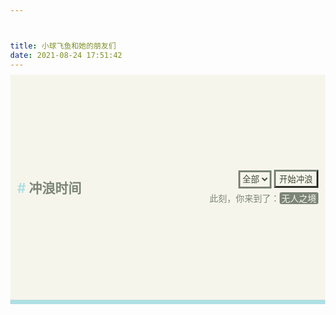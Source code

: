 ```yaml
---



title: 小球飞鱼和她的朋友们
date: 2021-08-24 17:51:42
---
```


<head>
    <meta charset="UTF-8">
    <meta http-equiv="X-UA-Compatible" content="IE=edge">
    <meta name="viewport" content="width=device-width, initial-scale=1.0">
    <title>冲浪时间</title>
  <style>
html {
  height: 100%;
  overflow: hidden;
}
body {
  height: 100%;
  margin: 0;
  display: flex;
  flex-direction: column;
}
#top-header {
  width: 100%;
  background-color: #f6f5ec;
  border-bottom: .5em solid #afdfe4;
  min-height: 9%;
}
.header-content {
  height: 100%;
  margin: 0 auto;
  width: 100%;
  max-width: 700px;
  display: flex;
  flex-wrap: wrap;
  align-items: center;
  justify-content: space-between;
  padding: .5em .8em;
  box-sizing: border-box;
}
#top-header h1 {
  font-size: 1.5em;
  margin: 0;
  color: #7c8577;
}
#top-header h1::before {
  content: "# ";
  color: #afdfe4;
}
.surf-filter {
  text-align: right;
}
.surf-filter select {
  height: 2.2em;
  border-color: #7c8577;
  background-color: #f6f5ec;
  border-width: 3px;
  color: #404a39;
}
.surf-filter button {
  height: 2.2em;
  border-color: #7c8577;
  background-color: #f6f5ec;
  border-width: 3px;
  color: #404a39;
}
.current-info {
  padding-top: 5px;
  color: #7c8577;
}
.current-info a {
  color: #f6f5ec;
  padding: 1px 3px;
  border-radius: 3px;
  background-color: #7c8577;
}
.view-container {
  height: 91%;
}
.view-container iframe {
  height: 100%;
  width: 100%;
  border: 0;
}
@media (max-width: 500px) {
  #top-header h1 {
    display: none;
  }
  .header-content {
    justify-content: flex-end;
  }
}
  </style>
</head>
<body>
  <header id="top-header">
    <div class="header-content">
      <h1>冲浪时间</h1>
      <div>
        <div class="surf-filter" id="surf-filter">
          <select id="type-select">
            <option value="all">全部</option>
          </select>
          <button id="btn-start">开始冲浪</button>
        </div>
        <div class="current-info">
          <div>此刻，你来到了：<a target="_blank" id="url-display">无人之境</a></div>
        </div>
      </div>
    </div>
  </header>
  <div class="view-container">
    <iframe id="viewer"></iframe>
  </div>
  <script>

let Data = {}
let Rest = []
let CurType = 'all'

fetch('https://api.github.com/repos/Mantyke/ONE/issues/1')
  .then(res => res.json())
  .then(data =>
    toObject(
      data.body.replace(/`/g, '').replace(/\n/g, '')  
    )
  )
  .then(data => {
    init(data)
  })

function init (data) {
  Data = data
  update('all')
  Object.keys(Data).forEach(t => {
    const e = document.createElement('option')
    e.value = t
    e.innerText = Data[t].name
    $typeSelect.append(e)
  })
}

function toObject (str) {
  return eval('(function (){ return ' + str + '})()')
}

const $iframe = document.getElementById('viewer')
const $btnStart = document.getElementById('btn-start')
const $urlDisplay = document.getElementById('url-display')
const $typeSelect = document.getElementById('type-select')

$typeSelect.onchange = function (e) {
  update(e.target.value)
}

$btnStart.onclick = function () {
  const url = fetchOne()
  $iframe.src = url
  $urlDisplay.innerText = url
  $urlDisplay.href = url
}

function update (type) {
  CurType = type
  Rest = type === 'all'
    ? Object.keys(Data).reduce((p, n) => p.concat(Data[n].items), [])
    : Data[type].items.slice()
}

function fetchOne () {
  if (!Rest.length) {
    update(CurType)
  }
  const i = rand(Rest.length)
  return Rest.splice(i, 1)
}

function rand (n) {
  return Math.floor(Math.random() * n)
}
  </script>
</body>
</html>


